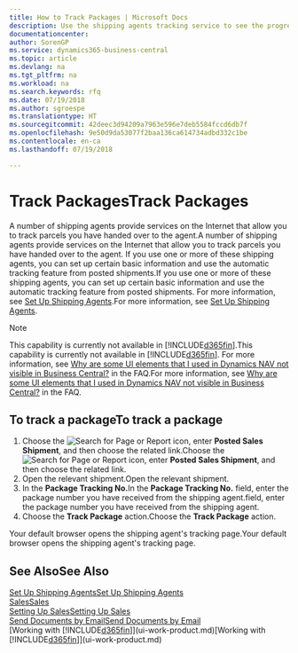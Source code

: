 ```yaml
---
title: How to Track Packages | Microsoft Docs
description: Use the shipping agents tracking service to see the progress of a delivery.
documentationcenter: 
author: SorenGP
ms.service: dynamics365-business-central
ms.topic: article
ms.devlang: na
ms.tgt_pltfrm: na
ms.workload: na
ms.search.keywords: rfq
ms.date: 07/19/2018
ms.author: sgroespe
ms.translationtype: HT
ms.sourcegitcommit: 42deec3d94209a7963e596e7deb5584fccd6db7f
ms.openlocfilehash: 9e50d9da53077f2baa136ca614734adbd332c1be
ms.contentlocale: en-ca
ms.lasthandoff: 07/19/2018

---
```

# <a name="track-packages"></a><span data-ttu-id="4bbef-103">Track Packages</span><span class="sxs-lookup"><span data-stu-id="4bbef-103">Track Packages</span></span>
<span data-ttu-id="4bbef-104">A number of shipping agents provide services on the Internet that allow you to track parcels you have handed over to the agent.</span><span class="sxs-lookup"><span data-stu-id="4bbef-104">A number of shipping agents provide services on the Internet that allow you to track parcels you have handed over to the agent.</span></span> <span data-ttu-id="4bbef-105">If you use one or more of these shipping agents, you can set up certain basic information and use the automatic tracking feature from posted shipments.</span><span class="sxs-lookup"><span data-stu-id="4bbef-105">If you use one or more of these shipping agents, you can set up certain basic information and use the automatic tracking feature from posted shipments.</span></span> <span data-ttu-id="4bbef-106">For more information, see [Set Up Shipping Agents](sales-how-to-set-up-shipping-agents.md).</span><span class="sxs-lookup"><span data-stu-id="4bbef-106">For more information, see [Set Up Shipping Agents](sales-how-to-set-up-shipping-agents.md).</span></span>  

> [!NOTE]
> <span data-ttu-id="4bbef-107">This capability is currently not available in [!INCLUDE[d365fin](includes/d365fin_md.md)].</span><span class="sxs-lookup"><span data-stu-id="4bbef-107">This capability is currently not available in [!INCLUDE[d365fin](includes/d365fin_md.md)].</span></span> <span data-ttu-id="4bbef-108">For more information, see [Why are some UI elements that I used in Dynamics NAV not visible in Business Central?](https://docs.microsoft.com/en-us/dynamics365/business-central/across-faq#why-are-some-ui-elements-that-i-used-in-dynamics-nav-not-visible-in-) in the FAQ.</span><span class="sxs-lookup"><span data-stu-id="4bbef-108">For more information, see [Why are some UI elements that I used in Dynamics NAV not visible in Business Central?](https://docs.microsoft.com/en-us/dynamics365/business-central/across-faq#why-are-some-ui-elements-that-i-used-in-dynamics-nav-not-visible-in-) in the FAQ.</span></span>

## <a name="to-track-a-package"></a><span data-ttu-id="4bbef-109">To track a package</span><span class="sxs-lookup"><span data-stu-id="4bbef-109">To track a package</span></span>
1. <span data-ttu-id="4bbef-110">Choose the ![Search for Page or Report](media/ui-search/search_small.png "Search for Page or Report icon") icon, enter **Posted Sales Shipment**, and then choose the related link.</span><span class="sxs-lookup"><span data-stu-id="4bbef-110">Choose the ![Search for Page or Report](media/ui-search/search_small.png "Search for Page or Report icon") icon, enter **Posted Sales Shipment**, and then choose the related link.</span></span>
2. <span data-ttu-id="4bbef-111">Open the relevant shipment.</span><span class="sxs-lookup"><span data-stu-id="4bbef-111">Open the relevant shipment.</span></span>
3. <span data-ttu-id="4bbef-112">In the **Package Tracking No.**</span><span class="sxs-lookup"><span data-stu-id="4bbef-112">In the **Package Tracking No.**</span></span> <span data-ttu-id="4bbef-113">field, enter the package number you have received from the shipping agent.</span><span class="sxs-lookup"><span data-stu-id="4bbef-113">field, enter the package number you have received from the shipping agent.</span></span>
4. <span data-ttu-id="4bbef-114">Choose the **Track Package** action.</span><span class="sxs-lookup"><span data-stu-id="4bbef-114">Choose the **Track Package** action.</span></span>

<span data-ttu-id="4bbef-115">Your default browser opens the shipping agent's tracking page.</span><span class="sxs-lookup"><span data-stu-id="4bbef-115">Your default browser opens the shipping agent's tracking page.</span></span>

## <a name="see-also"></a><span data-ttu-id="4bbef-116">See Also</span><span class="sxs-lookup"><span data-stu-id="4bbef-116">See Also</span></span>
[<span data-ttu-id="4bbef-117">Set Up Shipping Agents</span><span class="sxs-lookup"><span data-stu-id="4bbef-117">Set Up Shipping Agents</span></span>](sales-how-to-set-up-shipping-agents.md)  
[<span data-ttu-id="4bbef-118">Sales</span><span class="sxs-lookup"><span data-stu-id="4bbef-118">Sales</span></span>](sales-manage-sales.md)  
[<span data-ttu-id="4bbef-119">Setting Up Sales</span><span class="sxs-lookup"><span data-stu-id="4bbef-119">Setting Up Sales</span></span>](sales-setup-sales.md)  
[<span data-ttu-id="4bbef-120">Send Documents by Email</span><span class="sxs-lookup"><span data-stu-id="4bbef-120">Send Documents by Email</span></span>](ui-how-send-documents-email.md)  
<span data-ttu-id="4bbef-121">[Working with [!INCLUDE[d365fin](includes/d365fin_md.md)]](ui-work-product.md)</span><span class="sxs-lookup"><span data-stu-id="4bbef-121">[Working with [!INCLUDE[d365fin](includes/d365fin_md.md)]](ui-work-product.md)</span></span>

